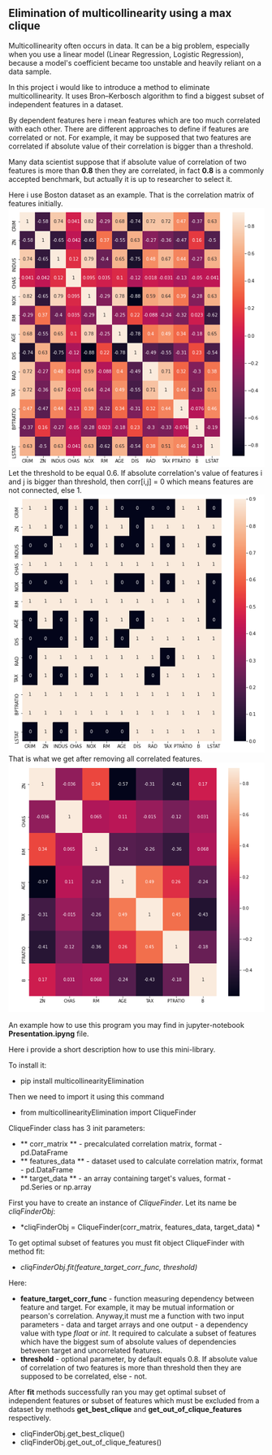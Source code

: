 ## Elimination of multicollinearity using a max clique
Multicollinearity often occurs in data. It can be a big problem, especially
when you use a linear model (Linear Regression, Logistic Regression), because a model's coefficient 
became too unstable and heavily reliant on a data sample.

In this project i would like to introduce a method to eliminate multicollinearity. 
It uses Bron–Kerbosch algorithm to find a biggest subset of independent features in a dataset.

By dependent features here i mean features which are too much correlated with each other. 
There are different approaches to define if features are correlated or not. For example, it 
may be supposed that two features are correlated if absolute value of their correlation
is bigger than a threshold. 

Many data scientist 
suppose that if absolute value of correlation of two features is more than **0.8** then they are correlated, 
in fact **0.8** is a commonly accepted benchmark,  but actually it is up to 
researcher to select it.

Here i use Boston dataset as an example. That is the correlation matrix of features initially.
<img src="corr_before.png" alt="Corr before"/>
Let the threshold to be equal 0.6.
If absolute correlation's value of features i and j is bigger than threshold, then 
corr[i,j] = 0 which means features are not connected, else 1.
<img src="conn_graph.png" alt="Connection graph"/>
That is what we get after removing all correlated features.
<img src="corr_after.png" alt="Corr after"/>

An example how to use this program you may find in jupyter-notebook **Presentation.ipyng** file.

Here i provide a short description how to use this mini-library.

To install it:
* pip install multicollinearityElimination

Then we need to import it using this command
* from multicollinearityElimination import CliqueFinder

CliqueFinder class has 3 init parameters:
* ** corr_matrix ** - precalculated correlation matrix, format - pd.DataFrame 
* ** features_data **  -  dataset used to calculate correlation matrix, format - pd.DataFrame
* ** target_data **  -  an array containing target's values, format - pd.Series or np.array

First you have to create an instance of *CliqueFinder*. Let its name be *cliqFinderObj*: 
* *cliqFinderObj = CliqueFinder(corr_matrix, features_data, target_data) *  

To get optimal subset of features you must fit object CliqueFinder
with method fit: 
* *cliqFinderObj.fit(feature_target_corr_func, threshold)*

Here:

* **feature_target_corr_func** - function measuring dependency between feature and target. 
For example, it may be mutual information or pearson's correlation. 
Anyway,it must me a function with two input parameters - data and target arrays and one output - a dependency value 
with type *float* or *int*. It required to calculate a subset of features 
which have the biggest sum of absolute values of dependencies between target and uncorrelated features.
* **threshold** - optional parameter, by default equals 0.8. If absolute value of correlation of two features 
is more than threshold then they are supposed to be correlated, else - not.

After **fit** methods successfully ran you may get optimal subset of independent features or subset of features 
which must be excluded from a dataset by methods **get_best_clique** and **get_out_of_clique_features** respectively.
* cliqFinderObj.get_best_clique()
* cliqFinderObj.get_out_of_clique_features()



